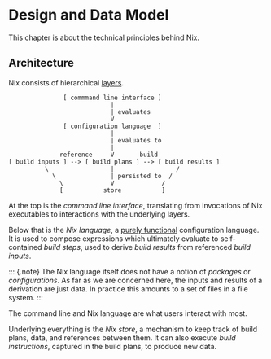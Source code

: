 # Design and Data Model

This chapter is about the technical principles behind Nix.

## Architecture

Nix consists of hierarchical [layers](https://en.m.wikipedia.org/wiki/Multitier_architecture#Layers).

```
               [ commmand line interface ]
                            |
                            | evaluates
                            V
               [ configuration language  ]
                            |
                            | evaluates to
                            |
              reference     V       build
[ build inputs ] --> [ build plans ] --> [ build results ]
          \                 |                 /
            \               | persisted to  /
              \             V             /
              [           store           ]
```

At the top is the *command line interface*, translating from invocations of Nix executables to interactions with the underlying layers.

Below that is the *Nix language*, a [purely functional](https://en.m.wikipedia.org/wiki/Purely_functional_programming) configuration language.
It is used to compose expressions which ultimately evaluate to self-contained *build steps*, used to derive *build results* from referenced *build inputs*.

::: {.note}
The Nix language itself does not have a notion of *packages* or *configurations*.
As far as we are concerned here, the inputs and results of a derivation are just data.
In practice this amounts to a set of files in a file system.
:::

The command line and Nix language are what users interact with most.

Underlying everything is the *Nix store*, a mechanism to keep track of build plans, data, and references between them.
It can also execute *build instructions*, captured in the build plans, to produce new data.

